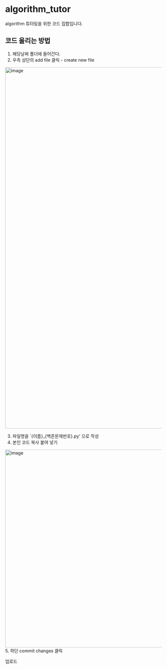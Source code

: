 # algorithm_tutor
algorithm 튜텨링을 위한 코드 집합입니다.


## 코드 올리는 방법


1. 해당날짜 폴더에 들어간다.
2. 우측 상단의 add file 클릭 - create new file

<img width="1161" alt="image" src="https://user-images.githubusercontent.com/39439424/225250450-877c3ca9-5102-4824-974e-872cf69c12fb.png">

3. 파일명을 `{이름}_{백준문제번호}.py' 으로 작성
4. 본인 코드 복사 붙여 넣기

<img width="636" alt="image" src="https://user-images.githubusercontent.com/39439424/225250861-410c5aca-6f09-4300-a97d-351b882c9125.png">
5. 하단 commit changes 클릭

업로드 
